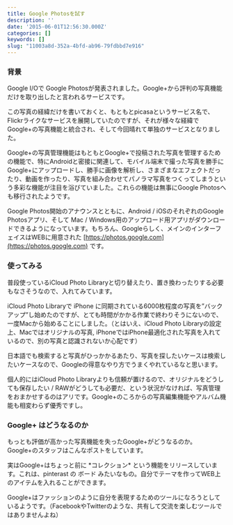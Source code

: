 ```yaml
---
title: Google Photosを試す
description: ''
date: '2015-06-01T12:56:30.000Z'
categories: []
keywords: []
slug: "11003a8d-352a-4bfd-ab96-79fdbbd7e916"
---
```

### 背景

Google I/Oで Google Photosが発表されました。Google+から評判の写真機能だけを取り出したと言われるサービスです。

この写真の経緯だけを書いておくと、もともとpicasaというサービス名で、Flickrライクなサービスを展開していたのですが、それが様々な経緯でGoogle+の写真機能と統合され、そして今回晴れて単独のサービスとなりました。

Google+の写真管理機能はもともとGoogle+で投稿された写真を管理するための機能で、特にAndroidと密接に関連して、モバイル端末で撮った写真を勝手にGoogle+にアップロードし、勝手に画像を解析し、さまざまなエフェクトだったり、動画を作ったり、写真を組み合わせてパノラマ写真をつくってしまうという多彩な機能が注目を浴びていました。これらの機能は無事にGoogle Photosへも移行されたようです。

Google Photos開始のアナウンスとともに、Android / iOSのそれぞれのGoogle Photosアプリ、そして Mac / Windows用のアップロード用アプリがダウンロードできるようになっています。もちろん、Googleらしく、メインのインターフェイスはWEBに用意された [https://photos.google.com](https://photos.google.com) です。

### 使ってみる

普段使っているiCloud Photo Libraryと切り替えたり、置き換わったりする必要もなさそうなので、入れてみています。

iCloud Photo Libraryで iPhone に同期されている6000枚程度の写真を”バックアップ”し始めたのですが、とても時間がかかる作業で終わりそうにないので、一度Macから始めることにしました。（とはいえ、iCloud Photo Libraryの設定上、Macではオリジナルの写真, iPhoneではiPhone最適化された写真を入れているので、別の写真と認識されないか心配です）

日本語でも検索すると写真がひっかかるあたり、写真を探したいケースは検索したいケースなので、Googleの得意なやり方でうまくやれているなと思います。

個人的にはiCloud Photo Libraryよりも信頼が置けるので、オリジナルをどうしても保存したい / RAWがどうしても必要だ、という状況がなければ、写真管理をおまかせするのはアリです。Google+のころからの写真編集機能やアルバム機能も相変わらず優秀ですし。

### Google+ はどうなるのか

もっとも評価が高かった写真機能を失ったGoogle+がどうなるのか。Google+のスタッフはこんなポストをしています。

実はGoogle+はちょっと前に \*コレクション\* という機能をリリースしています。これは、pinterast の ボード みたいなもの。自分でテーマを作ってWEB上のアイテムを入れることができます。

Google+はファッションのように自分を表現するためのツールになろうとしているようです。（FacebookやTwitterのような、共有して交流を楽しむツールではありませんよね）